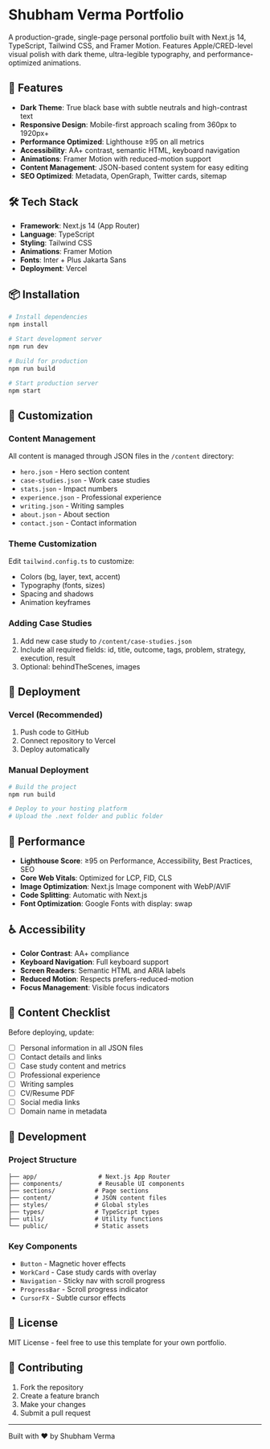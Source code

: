 # Shubham Verma Portfolio

A production-grade, single-page personal portfolio built with Next.js 14, TypeScript, Tailwind CSS, and Framer Motion. Features Apple/CRED-level visual polish with dark theme, ultra-legible typography, and performance-optimized animations.

## 🚀 Features

- **Dark Theme**: True black base with subtle neutrals and high-contrast text
- **Responsive Design**: Mobile-first approach scaling from 360px to 1920px+
- **Performance Optimized**: Lighthouse ≥95 on all metrics
- **Accessibility**: AA+ contrast, semantic HTML, keyboard navigation
- **Animations**: Framer Motion with reduced-motion support
- **Content Management**: JSON-based content system for easy editing
- **SEO Optimized**: Metadata, OpenGraph, Twitter cards, sitemap

## 🛠 Tech Stack

- **Framework**: Next.js 14 (App Router)
- **Language**: TypeScript
- **Styling**: Tailwind CSS
- **Animations**: Framer Motion
- **Fonts**: Inter + Plus Jakarta Sans
- **Deployment**: Vercel

## 📦 Installation

```bash
# Install dependencies
npm install

# Start development server
npm run dev

# Build for production
npm run build

# Start production server
npm start
```

## 🎨 Customization

### Content Management

All content is managed through JSON files in the `/content` directory:

- `hero.json` - Hero section content
- `case-studies.json` - Work case studies
- `stats.json` - Impact numbers
- `experience.json` - Professional experience
- `writing.json` - Writing samples
- `about.json` - About section
- `contact.json` - Contact information

### Theme Customization

Edit `tailwind.config.ts` to customize:

- Colors (bg, layer, text, accent)
- Typography (fonts, sizes)
- Spacing and shadows
- Animation keyframes

### Adding Case Studies

1. Add new case study to `/content/case-studies.json`
2. Include all required fields: id, title, outcome, tags, problem, strategy, execution, result
3. Optional: behindTheScenes, images

## 🚀 Deployment

### Vercel (Recommended)

1. Push code to GitHub
2. Connect repository to Vercel
3. Deploy automatically

### Manual Deployment

```bash
# Build the project
npm run build

# Deploy to your hosting platform
# Upload the .next folder and public folder
```

## 📱 Performance

- **Lighthouse Score**: ≥95 on Performance, Accessibility, Best Practices, SEO
- **Core Web Vitals**: Optimized for LCP, FID, CLS
- **Image Optimization**: Next.js Image component with WebP/AVIF
- **Code Splitting**: Automatic with Next.js
- **Font Optimization**: Google Fonts with display: swap

## ♿ Accessibility

- **Color Contrast**: AA+ compliance
- **Keyboard Navigation**: Full keyboard support
- **Screen Readers**: Semantic HTML and ARIA labels
- **Reduced Motion**: Respects prefers-reduced-motion
- **Focus Management**: Visible focus indicators

## 📝 Content Checklist

Before deploying, update:

- [ ] Personal information in all JSON files
- [ ] Contact details and links
- [ ] Case study content and metrics
- [ ] Professional experience
- [ ] Writing samples
- [ ] CV/Resume PDF
- [ ] Social media links
- [ ] Domain name in metadata

## 🔧 Development

### Project Structure

```
├── app/                 # Next.js App Router
├── components/          # Reusable UI components
├── sections/           # Page sections
├── content/            # JSON content files
├── styles/             # Global styles
├── types/              # TypeScript types
├── utils/              # Utility functions
└── public/             # Static assets
```

### Key Components

- `Button` - Magnetic hover effects
- `WorkCard` - Case study cards with overlay
- `Navigation` - Sticky nav with scroll progress
- `ProgressBar` - Scroll progress indicator
- `CursorFX` - Subtle cursor effects

## 📄 License

MIT License - feel free to use this template for your own portfolio.

## 🤝 Contributing

1. Fork the repository
2. Create a feature branch
3. Make your changes
4. Submit a pull request

---

Built with ❤️ by Shubham Verma
